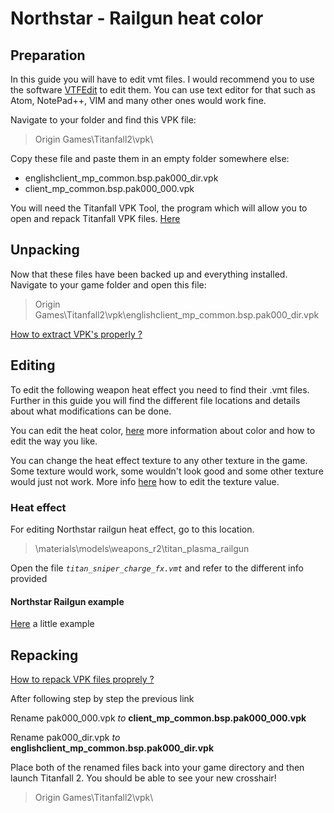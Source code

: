 # Northstar - Railgun heat color

## Preparation <a id="preparation"></a>

In this guide you will have to edit vmt files. I would recommend you to use the software [VTFEdit](https://wanty5883.gitbook.io/titanfall2/information/modding-tools) to edit them. You can use text editor for that such as Atom, NotePad++, VIM and many other ones would work fine.

Navigate to your folder and find this VPK file:

> Origin Games\Titanfall2\vpk\

Copy these file and paste them in an empty folder somewhere else:

* englishclient\_mp\_common.bsp.pak000\_dir.vpk
* client\_mp\_common.bsp.pak000\_000.vpk

You will need the Titanfall VPK Tool, the program which will allow you to open and repack Titanfall VPK files. [Here](https://wanty5883.gitbook.io/titanfall2/information/modding-tools)​

## Unpacking <a id="unpacking"></a>

Now that these files have been backed up and everything installed. Navigate to your game folder and open this file:

> Origin Games\Titanfall2\vpk\englishclient\_mp\_common.bsp.pak000\_dir.vpk

​[How to extract VPK's properly ?](https://wanty5883.gitbook.io/titanfall2/how-to-start-modding/2.-how-to-backup-extract-and-repack)​

## Editing <a id="editing"></a>

To edit the following weapon heat effect you need to find their .vmt files. Further in this guide you will find the different file locations and details about what modifications can be done.

You can edit the heat color, [here](https://wanty5883.gitbook.io/titanfall2/information/color-and-texture-info#usdlayercolor) more information about color and how to edit the way you like.

You can change the heat effect texture to any other texture in the game. Some texture would work, some wouldn't look good and some other texture would just not work. More info [here](https://wanty5883.gitbook.io/titanfall2/information/color-and-texture-info#usdtexture2-and-usdbasetexture) how to edit the texture value.

### Heat effect

For editing Northstar railgun heat effect, go to this location.

> \materials\models\weapons\_r2\titan\_plasma\_railgun

Open the file _`titan_sniper_charge_fx.vmt`_ and refer to the different info provided

#### Northstar Railgun example

[Here](https://gfycat.com/UnlawfulCompetentFairybluebird) a little example

## Repacking <a id="repacking"></a>

​[How to repack VPK files proprely ?](https://github.com/Wanty5883/Titanfall2/wiki/General-Info#how-to-repack-vpk-files-proprely-)​

After following step by step the previous link

Rename pak000\_000.vpk _to_ **client\_mp\_common.bsp.pak000\_000.vpk**

Rename pak000\_dir.vpk _to_ **englishclient\_mp\_common.bsp.pak000\_dir.vpk**

Place both of the renamed files back into your game directory and then launch Titanfall 2. You should be able to see your new crosshair!

> Origin Games\Titanfall2\vpk\


